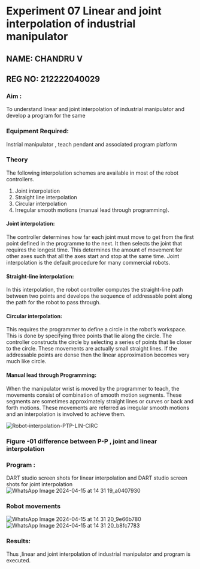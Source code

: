 # Experiment 07 Linear and joint interpolation of industrial manipulator
## NAME: CHANDRU V
## REG NO: 212222040029
### Aim :
To understand linear and joint interpolation of industrial manipulator and develop a program for the same 
### Equipment Required: 
Instrial manipulator , teach pendant and associated program platform  
### Theory 
The following interpolation schemes are available in most of the robot controllers.
1. Joint interpolation
2. Straight line interpolation
3. Circular interpolation
4. Irregular smooth motions (manual lead through programming).
#### Joint interpolation: 
The controller determines how far each joint must move to get from the first point defined in the programme to the next. It then selects the joint that
requires the longest time. This determines the amount of movement for other axes such that all the axes start and stop at the same time. Joint interpolation is the default procedure for many commercial robots.

#### Straight-line interpolation: 
In this interpolation, the robot controller computes the straight-line path between two points and develops the sequence of addressable point along the path for the robot to pass through.

#### Circular interpolation: 
This requires the programmer to define a circle in the
robot’s workspace. This is done by specifying three points that lie along the circle. The controller constructs the circle by selecting a series of points that lie closer to the circle. These movements are actually small straight lines. If the addressable points are dense then the linear approximation becomes very much like circle.


#### Manual lead through Programming: 
When the manipulator wrist is moved by the programmer to teach, the movements consist of combination of smooth motion segments. These segments are sometimes approximately straight lines or curves or back and forth motions. These movements are referred as irregular smooth motions and an interpolation is involved to achieve them.




![Robot-interpolation-PTP-LIN-CIRC](https://user-images.githubusercontent.com/36288975/201615171-d0886aaa-8220-4b0c-8a1d-3d8a5c69c76a.png)

### Figure -01 difference between P-P , joint and linear interpolation 


### Program : 
DART studio screen shots for linear interpolation and DART studio screen shots for joint interpolation 
![WhatsApp Image 2024-04-15 at 14 31 19_a0407930](https://github.com/AVINASH05T/Experiment--07-Linear-and-joint-interpolation-of-industrial-manipulator-/assets/151514286/177265bb-d2d9-4f96-96a8-ebdd9ddc36aa)
### Robot movements 
![WhatsApp Image 2024-04-15 at 14 31 20_9e66b780](https://github.com/AVINASH05T/Experiment--07-Linear-and-joint-interpolation-of-industrial-manipulator-/assets/151514286/83acec10-4564-4e7c-96b6-5334e302ae04)
![WhatsApp Image 2024-04-15 at 14 31 20_b8fc7783](https://github.com/AVINASH05T/Experiment--07-Linear-and-joint-interpolation-of-industrial-manipulator-/assets/151514286/a2a438ad-7556-4826-9c42-9d34e6f93f93)
### Results:  
Thus ,linear and joint interpolation of industrial manipulator and program is executed.
